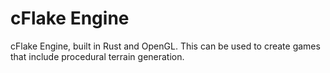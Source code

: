 # cFlake Engine
cFlake Engine, built in Rust and OpenGL.
This can be used to create games that include procedural terrain generation.
